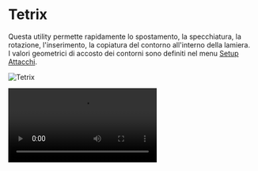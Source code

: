 # Tetrix

Questa utility permette rapidamente lo spostamento, la specchiatura, la rotazione, l'inserimento, la copiatura del contorno all'interno della lamiera.<br />
I valori geometrici di accosto dei contorni sono definiti nel menu [Setup Attacchi](/guida/menu-generale/setup/menu-setup/setup-attacchi).

![Tetrix](/utensili/tetrix.png)

<video controls>
    <source src="/utensili/tetrix.mp4" type="video/mp4">
</video>
